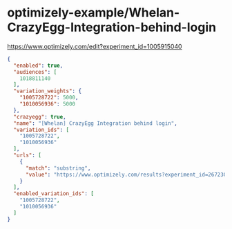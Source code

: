 optimizely-example/Whelan-CrazyEgg-Integration-behind-login
==========================================================

https://www.optimizely.com/edit?experiment_id=1005915040

```json
{
  "enabled": true,
  "audiences": [
    1018811140
  ],
  "variation_weights": {
    "1005728722": 5000,
    "1010056936": 5000
  },
  "crazyegg": true,
  "name": "[Whelan] CrazyEgg Integration behind login",
  "variation_ids": [
    "1005728722",
    "1010056936"
  ],
  "urls": [
    {
      "match": "substring",
      "value": "https://www.optimizely.com/results?experiment_id=26723025"
    }
  ],
  "enabled_variation_ids": [
    "1005728722",
    "1010056936"
  ]
}
```